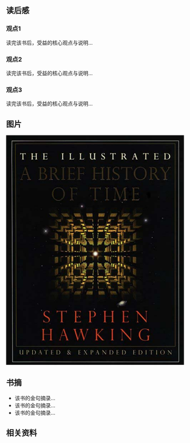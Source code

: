## 读后感

### 观点1

读完该书后，受益的核心观点与说明...

### 观点2

读完该书后，受益的核心观点与说明...

### 观点3

读完该书后，受益的核心观点与说明...

## 图片

![image-20240618223801510](./assets/image-20240618223801510.png)

## 书摘

- 该书的金句摘录...
- 该书的金句摘录...
- 该书的金句摘录...

## 相关资料


